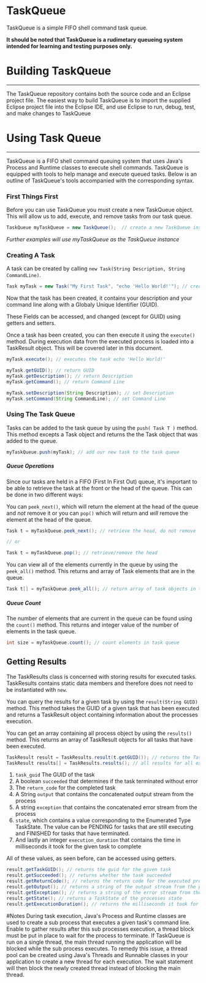 # TaskQueue
TaskQueue is a simple FIFO shell command task queue.

**It should be noted that TaskQueue is a rudimetary queueing system intended for learning and testing purposes only.**

# Building TaskQueue
---
The TaskQueue repository contains both the source code and an Eclipse project file. 
The easiest way to build TaskQueue is to import the supplied Eclipse project file into the Eclipse IDE, and use Eclipse to run, debug, test, and make changes to TaskQueue

# Using Task Queue
---
TaskQueue is a FIFO shell command queuing system that uses Java's Process and Runtime classes to execute shell commands. TaskQueue is equipped with tools to help manage and execute queued tasks. Below is an outline of TaskQueue's tools accompanied with the corresponding syntax.

### First Things First

Before you can use TaskQueue you must create a new TaskQueue object. This will allow us to add, execute, and remove tasks from our task queue.

```java
TaskQueue myTaskQueue = new TaskQueue();  // create a new TaskQueue instance
```
_Further examples will use myTaskQueue as the TaskQueue instance_

### Creating A Task
A task can be created by calling `new Task(String Description, String CommandLine)`.

```java
Task myTask = new Task("My First Task", "echo 'Hello World!'"); // create a new Task object
```

Now that the task has been created, it contains your description and your command line along with a Globaly Unique Identifier (GUID).

These Fields can be accessed, and changed (except for GUID) using getters and setters.

Once a task has been created, you can then execute it using the `execute()` method. During execution data from the executed process is loaded into a TaskResult object. This will be covered later in this document.

```java
myTask.execute(); // executes the task echo 'Hello World!'
```

```java
myTask.getGUID(); // return GUID
myTask.getDescription(); // return Description
myTask.getCommand(); // return Command Line

myTask.setDescription(String Description); // set Description
myTask.setCommand(String CommandLine); // set Command Line
```

### Using The Task Queue
Tasks can be added to the task queue by using the `push( Task T )` method. This method excepts a Task object and returns the the Task object that was added to the queue.

```java
myTaskQueue.push(myTask); // add our new task to the task queue
```
##### Queue Operations
Since our tasks are held in a FIFO (First In First Out) queue, it's important to be able to retrieve the task at the front or the head of the queue. This can be done in two different ways:

You can `peek_next()`, which will return the element at the head of the queue and *not* remove it or you can `pop()` which will return and *will* remove the element at the head of the queue.

```java
Task t = myTaskQueue.peek_next(); // retrieve the head, do not remove

// or

Task t = myTaskQueue.pop(); // retrieve/remove the head
```

You can view all of the elements currently in the queue by using the `peek_all()` method. This returns and array of Task elements that are in the queue.

```java
Task t[] = myTaskQueue.peek_all(); // return array of task objects in the queue
```

##### Queue Count
The number of elements that are current in the queue can be found using the `count()` method. This returns and integer value of the number of elements in the task queue.

```java
int size = myTaskQueue.count(); // count elements in task queue
```
## Getting Results
The TaskResults class is concerned with storing results for executed tasks. TaskResults contains static data members and therefore does not need to be instantiated with `new`.

You can query the results for a given task by using the `result(String GUID)` method. This method takes the GUID of a given task that has been executed and returns a TaskResult object containing information about the processes execution.

You can get an array containing all process object by using the `results()` method. This returns an array of TaskResult objects for all tasks that have been executed.

```java
TaskResult result = TaskResults.result(t.getGUID()); // returns the TaskResult object for task T
TaskResult results[] = TaskResults.results(); // all results for all executed tasks
```

1. `task_guid` The GUID of the task
2. A boolean `succeeded` that determines if the task terminated without error
3. The `return_code` for the completed task
4. A String `output` that contains the concatenated output stream from the process
5. A string `exception` that contains the concatenated error stream from the process
6. `state`, which contains a value corresponding to the Enumerated Type TaskState. The value can be PENDING for tasks that are still executing and FINISHED for tasks that have terminated.
7. And lastly an integer `execution_duration` that contains the time in milliseconds it took for the given task to complete

All of these values, as seen before, can be accessed using getters.

```java
result.getTaskGUID(); // returns the guid for the given task
result.getSucceeded(); // returns whether the task succeeded
result.getReturnCode(); // returns the return code for the executed process
result.getOutput(); // returns a string of the output stream from the process
result.getException(); // returns a string of the error stream from the process
result.getState(); // returns a TaskState of the processes state
result.getExecutionDuration(); // returns the milliseconds it took for the process to execute
```

#Notes
During task execution, Java's Process and Runtime classes are used to create a sub process that executes a given task's command line. Enable to gather results after this sub processes execution, a thread block must be put in place to wait for the process to terminate. If TaskQueue is run on a single thread, the main thread running the application will be blocked while the sub process executes. To remedy this issue, a thread pool can be created using Java's Threads and Runnable classes in your application to create a new thread for each execution. The wait statement will then block the newly created thread instead of blocking the main thread.
